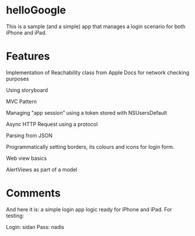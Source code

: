# helloGoogle

This is a sample (and a simple) app that manages a login scenario for both iPhone and iPad.

# Features

Implementation of Reachability class from Apple Docs for network checking purposes

Using storyboard

MVC Pattern

Managing "app session” using a token stored with NSUsersDefault

Async HTTP Request using a protocol

Parsing from JSON

Programmatically setting borders, its colours and icons for login form.

Web view basics 

AlertViews as part of a model

# Comments

And here it is: a simple login app logic ready for iPhone and iPad.
For testing:

Login: sidan
Pass: nadis
